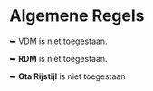 # Algemene Regels

➥ <bolder>VDM</bolder> is niet toegestaan.

➥ <b>RDM</b> is niet toegestaan.

➥ <b>Gta Rijstijl</b> is niet toegestaan

